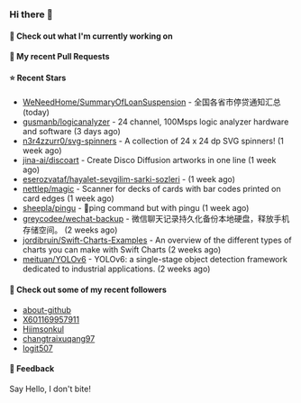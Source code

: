 ### Hi there 👋

#### 👷 Check out what I'm currently working on

#### 🔨 My recent Pull Requests


#### ⭐ Recent Stars

- [WeNeedHome/SummaryOfLoanSuspension](https://github.com/WeNeedHome/SummaryOfLoanSuspension) - 全国各省市停贷通知汇总 (today)
- [gusmanb/logicanalyzer](https://github.com/gusmanb/logicanalyzer) - 24 channel, 100Msps logic analyzer hardware and software (3 days ago)
- [n3r4zzurr0/svg-spinners](https://github.com/n3r4zzurr0/svg-spinners) - A collection of 24 x 24 dp SVG spinners! (1 week ago)
- [jina-ai/discoart](https://github.com/jina-ai/discoart) - Create Disco Diffusion artworks in one line (1 week ago)
- [eserozvataf/hayalet-sevgilim-sarki-sozleri](https://github.com/eserozvataf/hayalet-sevgilim-sarki-sozleri) -  (1 week ago)
- [nettlep/magic](https://github.com/nettlep/magic) - Scanner for decks of cards with bar codes printed on card edges (1 week ago)
- [sheepla/pingu](https://github.com/sheepla/pingu) - 🐧ping command but with pingu (1 week ago)
- [greycodee/wechat-backup](https://github.com/greycodee/wechat-backup) - 微信聊天记录持久化备份本地硬盘，释放手机存储空间。 (2 weeks ago)
- [jordibruin/Swift-Charts-Examples](https://github.com/jordibruin/Swift-Charts-Examples) - An overview of the different types of charts you can make with Swift Charts (2 weeks ago)
- [meituan/YOLOv6](https://github.com/meituan/YOLOv6) - YOLOv6: a single-stage object detection framework dedicated to industrial applications. (2 weeks ago)

#### 👯 Check out some of my recent followers

- [about-github](https://github.com/about-github)
- [X601169957911](https://github.com/X601169957911)
- [Hiimsonkul](https://github.com/Hiimsonkul)
- [changtraixuqang97](https://github.com/changtraixuqang97)
- [logit507](https://github.com/logit507)

#### 💬 Feedback

Say Hello, I don't bite!
